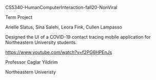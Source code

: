CS5340-HumanComputerInteraction-fall20-NonViral

Term Project

Arielle Slatus, Sina Salehi, Leora Fink, Cullen Lampasso

Designed the UI of a COVID-19 contact tracing mobile application for Northeastern University students.

https://www.youtube.com/watch?v=f2PG6HPEnJs

Professor Caglar Yildirim

Northeastern Univeristy

